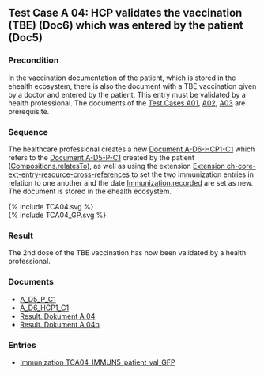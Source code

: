 ## Test Case A 04: HCP validates the vaccination (TBE) (Doc6) which was entered by the patient (Doc5)

### Precondition
In the vaccination documentation of the patient, which is stored in the ehealth ecosystem, there is also the document with a TBE vaccination given by a doctor and entered by the patient.
This entry must be validated by a health professional.
The documents of the [Test Cases A01](TC_A01.html), [A02](TC_A02.html), [A03](TC_A03.html) are prerequisite.


### Sequence
The healthcare professional creates a new [Document A-D6-HCP1-C1](Bundle-A-D6-HCP1-C1.html) which refers  to the [Document A-D5-P-C1](Bundle-A-D5-P-C1.html) created by the patient ([Compositions.relatesTo](StructureDefinition-ch-vacd-composition-immunization-administration-definitions.html#Composition.relatesTo)), as well as using the extension [Extension ch-core-ext-entry-resource-cross-references](http://fhir.ch/ig/ch-core/StructureDefinition/ch-core-ext-entry-resource-cross-references) to set the two immunization entries in relation to one another and the date [Immunization.recorded](StructureDefinition-ch-vacd-immunization-definitions.html#Immunization.recorded) are set as new. The document is stored in the ehealth ecosystem.


<div>{% include TCA04.svg %}</div>

<div>{% include TCA04_GP.svg %}</div>

### Result
The 2nd dose of the TBE vaccination has now been validated by a health professional.


### Documents
* [A_D5_P_C1](Bundle-A-D5-P-C1.html)
* [A_D6_HCP1_C1](Bundle-A-D6-HCP1-C1.html)
* [Result. Dokument A 04](Bundle-RDA04.html)
* [Result. Dokument A 04b](Bundle-RDA04b.html)

### Entries
* [Immunization TCA04_IMMUN5_patient_val_GFP](Immunization-TCA04-IMMUN5-patient-val-gfp.html)
